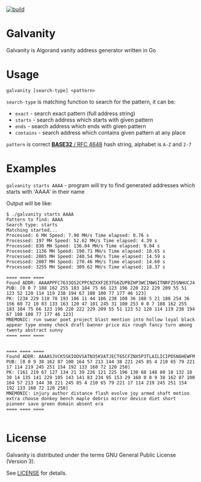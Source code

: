 [![build](https://github.com/shmutalov/galvanity/actions/workflows/build.yml/badge.svg)](https://github.com/shmutalov/galvanity/actions/workflows/build.yml)

# Galvanity

Galvanity is Algorand vanity address generator written in Go

# Usage

`galvanity [search-type] <pattern>`

`search-type` is matching function to search for the pattern, it can be:
 - `exact`    - search exact pattern (full address string)
 - `starts`   - search address which starts with given pattern
 - `ends`     - search address which ends with given pattern
 - `contains` - search address which contains given pattern at any place

`pattern` is correct [**BASE32** / RFC 4648](https://datatracker.ietf.org/doc/html/rfc4648) hash string, alphabet is `A-Z` and `2-7`

# Examples

`galvanity starts AAAA` - program will try to find generated addresses which starts with 'AAAA' in their name

Output will be like:

```
$ ./galvanity starts AAAA
Pattern to find: AAAA
Search type: starts
Matching started...
Processed: 6 MH Speed: 7.90 MH/s Time elapsed: 0.76 s
Processed: 197 MH Speed: 52.62 MH/s Time elapsed: 4.39 s
Processed: 830 MH Speed: 136.04 MH/s Time elapsed: 9.04 s
Processed: 1136 MH Speed: 190.71 MH/s Time elapsed: 10.65 s
Processed: 2085 MH Speed: 240.54 MH/s Time elapsed: 14.59 s
Processed: 2087 MH Speed: 270.46 MH/s Time elapsed: 14.60 s
Processed: 3255 MH Speed: 309.62 MH/s Time elapsed: 18.37 s

==== ==== ====
Found ADDR: AAAAPPFC7633QS2CPPCNZXXF2E3TG6ZUPBZHP3WCINWGITNRFZ5SNHUCJ4
PUB: [0 0 7 188 162 255 183 184 75 66 123 196 220 222 229 209 55 51 123 52 120 114 119 238 194 67 108 100 77 177 46 123]
PK: [234 229 118 78 193 186 11 44 186 238 108 36 188 5 21 188 254 36 156 60 72 18 83 133 163 120 47 101 245 31 100 253 0 0 7 188 162 255 183 184 75 66 123 196 220 222 229 209 55 51 123 52 120 114 119 238 194 67 108 100 77 177 46 123]
MNEMONIC: run swear poet project blast mention into hollow loyal black appear type enemy check draft banner price mix rough fancy turn among twenty abstract sunny
==== ==== ====


==== ==== ====
Found ADDR: AAAASJVCK5SKIOOVSATN35KVATJECT65CFZNX5P3TLAILICIPD5N6HEWFM
PUB: [0 0 9 38 162 87 100 164 57 213 144 38 221 245 85 4 210 65 79 221 17 114 219 245 251 154 192 133 160 72 120 250]
PK: [161 219 67 127 134 21 39 226 121 225 196 130 68 148 80 18 132 10 30 14 135 141 229 105 143 141 83 234 95 153 29 168 0 0 9 38 162 87 100 164 57 213 144 38 221 245 85 4 210 65 79 221 17 114 219 245 251 154 192 133 160 72 120 250]
MNEMONIC: injury author distance flash evolve joy armed shaft motion extra choose donkey bench maple debris mirror device diet short pioneer save green domain absent era
==== ==== ====


```

# License

Galvanity is distributed under the terms GNU General Public License (Version 3).

See [LICENSE](./LICENSE) for details.